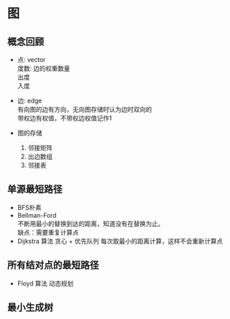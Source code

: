 # 图
## 概念回顾
* 点: vector  
    度数: 边的权重数量  
		出度  
		入度  

* 边: edge  
    有向图的边有方向，无向图存储时认为边时双向的  
    带权边有权值，不带权边权值记作1

* 图的存储
    1. 邻接矩阵
    2. 出边数组
    3. 邻接表


## 单源最短路径  
   * BFS朴素  
   * Bellman-Ford  
	   不断用最小的替换到达的距离，知道没有在替换为止。  
       缺点：需要重复计算点
   * Dijkstra 算法
       贪心 + 优先队列
       每次取最小的距离计算，这样不会重新计算点  

## 所有结对点的最短路径
   * Floyd 算法
       动态规划

## 最小生成树






